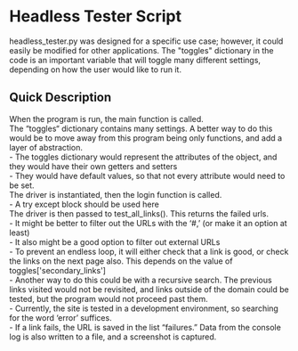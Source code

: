 # Headless Tester Script

headless_tester.py was designed for a specific use case; however, it could easily be modified for other applications. The "toggles" dictionary in the code is an important variable that will toggle many different settings, depending on how the user would like to run it.

## Quick Description
When the program is run, the main function is called.  
The “toggles“ dictionary contains many settings. A better way to do this would be to move away from this program being only functions, and add a layer of abstraction.  
	- The toggles dictionary would represent the attributes of the object, and they would have their own getters and setters  
	- They would have default values, so that not every attribute would need to be set.  
The driver is instantiated, then the login function is called.  
	- A try except block should be used here  
The driver is then passed to test_all_links(). This returns the failed urls.  
	- It might be better to filter out the URLs with the ‘#,’ (or make it an option at least)  
	- It also might be a good option to filter out external URLs  
	- To prevent an endless loop, it will either check that a link is good, or check the links on the next page also. This depends on the value of toggles['secondary_links']  
		- Another way to do this could be with a recursive search. The previous links visited would not be revisited, and links outside of the domain could be tested, but the program would not proceed past them.  
	- Currently, the site is tested in a development environment, so searching for the word ‘error’ suffices.  
	- If a link fails, the URL is saved in the list “failures.” Data from the console log is also written to a file, and a screenshot is captured.  
